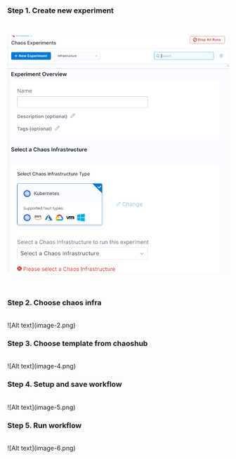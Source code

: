 ### Step 1. Create new experiment
<br/>

![Alt text](image.png)
![Alt text](image-1.png)

<br/>

### Step 2. Choose chaos infra
<br/>
![Alt text](image-2.png)

<br/>

### Step 3. Choose template from chaoshub
<br/>
![Alt text](image-4.png)

<br/>

### Step 4. Setup and save workflow
<br/>
![Alt text](image-5.png)

<br/>

### Step 5. Run workflow 
<br/>
![Alt text](image-6.png)    
